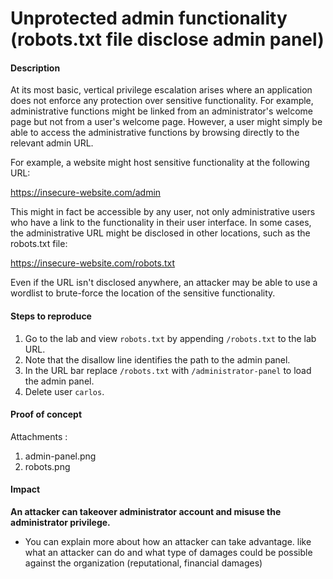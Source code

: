 # Unprotected admin functionality (robots.txt file disclose admin panel)

#### Description
At its most basic, vertical privilege escalation arises where an application does not enforce any protection over sensitive functionality. For example, administrative functions might be linked from an administrator's welcome page but not from a user's welcome page. However, a user might simply be able to access the administrative functions by browsing directly to the relevant admin URL.

For example, a website might host sensitive functionality at the following URL:

https://insecure-website.com/admin

This might in fact be accessible by any user, not only administrative users who have a link to the functionality in their user interface. In some cases, the administrative URL might be disclosed in other locations, such as the robots.txt file:

https://insecure-website.com/robots.txt

Even if the URL isn't disclosed anywhere, an attacker may be able to use a wordlist to brute-force the location of the sensitive functionality. 


#### Steps to reproduce

1. Go to the lab and view `robots.txt` by appending `/robots.txt` to the lab URL.
2. Note that the disallow line identifies the path to the admin panel. 
3. In the URL bar replace `/robots.txt` with `/administrator-panel` to load the admin panel. 
4. Delete user `carlos`. 

#### Proof of concept

Attachments :

1. admin-panel.png
2. robots.png

#### Impact 

**An attacker can takeover administrator account and misuse the administrator privilege.**

* You can explain more about how an attacker can take advantage. like what an attacker can do and what type of damages could be possible against the 
  organization (reputational, financial damages)
